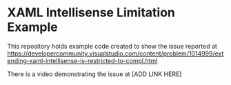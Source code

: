 # XAML Intellisense Limitation Example

This repository holds example code created to show the issue reported at https://developercommunity.visualstudio.com/content/problem/1014999/extending-xaml-intellisense-is-restricted-to-compl.html

There is a video demonstrating the issue at [ADD LINK HERE]
